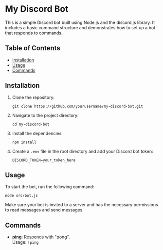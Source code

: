 # My Discord Bot

This is a simple Discord bot built using Node.js and the discord.js library. It includes a basic command structure and demonstrates how to set up a bot that responds to commands.

## Table of Contents
- [Installation](#installation)
- [Usage](#usage)
- [Commands](#commands)

## Installation

1. Clone the repository:
   ```
   git clone https://github.com/yourusername/my-discord-bot.git
   ```
2. Navigate to the project directory:
   ```
   cd my-discord-bot
   ```
3. Install the dependencies:
   ```
   npm install
   ```
4. Create a `.env` file in the root directory and add your Discord bot token:
   ```
   DISCORD_TOKEN=your_token_here
   ```

## Usage

To start the bot, run the following command:
```
node src/bot.js
```

Make sure your bot is invited to a server and has the necessary permissions to read messages and send messages.

## Commands

- **ping**: Responds with "pong".  
  Usage: `!ping`